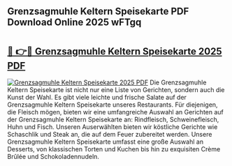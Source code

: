 ## Grenzsagmuhle Keltern Speisekarte PDF Download Online 2025 wFTgq

# <h2><a href="http://gc8k3at.nevu.top/?p=Grenzsagmuhle+Keltern+Speisekarte">🔗 👉🔴 Grenzsagmuhle Keltern Speisekarte 2025 PDF</a></h2>

[![Grenzsagmuhle Keltern Speisekarte 2025 PDF](https://i.imgur.com/dBaPXMq.png)](http://gc8k3at.nevu.top/?p=Grenzsagmuhle+Keltern+Speisekarte)
Die Grenzsagmuhle Keltern Speisekarte ist nicht nur eine Liste von Gerichten, sondern auch die Kunst der Wahl. Es gibt viele leichte und frische Salate auf der Grenzsagmuhle Keltern Speisekarte unseres Restaurants. Für diejenigen, die Fleisch mögen, bieten wir eine umfangreiche Auswahl an Gerichten auf der Grenzsagmuhle Keltern Speisekarte an: Rindfleisch, Schweinefleisch, Huhn und Fisch. Unseren Auserwählten bieten wir köstliche Gerichte wie Schaschlik und Steak an, die auf dem Feuer zubereitet werden. Unsere Grenzsagmuhle Keltern Speisekarte umfasst eine große Auswahl an Desserts, von klassischen Torten und Kuchen bis hin zu exquisiten Crème Brûlée und Schokoladennudeln.
